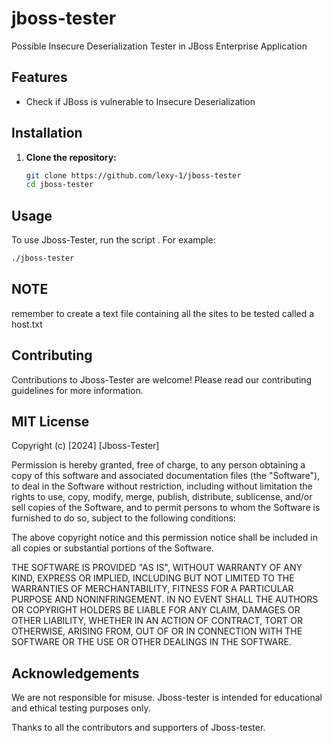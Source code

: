 # jboss-tester
Possible Insecure Deserialization Tester in JBoss Enterprise Application

## Features

- Check if JBoss is vulnerable to Insecure Deserialization

## Installation

1. **Clone the repository:**

   ```bash
   git clone https://github.com/lexy-1/jboss-tester
   cd jboss-tester
   ```

## Usage

To use Jboss-Tester, run the script . For example:

```bash
./jboss-tester 
```
## NOTE
remember to create a text file containing all the sites to be tested called a host.txt

## Contributing

Contributions to Jboss-Tester are welcome! Please read our contributing guidelines for more information.

## MIT License

Copyright (c) [2024] [Jboss-Tester]

Permission is hereby granted, free of charge, to any person obtaining a copy
of this software and associated documentation files (the "Software"), to deal
in the Software without restriction, including without limitation the rights
to use, copy, modify, merge, publish, distribute, sublicense, and/or sell
copies of the Software, and to permit persons to whom the Software is
furnished to do so, subject to the following conditions:

The above copyright notice and this permission notice shall be included in all
copies or substantial portions of the Software.

THE SOFTWARE IS PROVIDED "AS IS", WITHOUT WARRANTY OF ANY KIND, EXPRESS OR
IMPLIED, INCLUDING BUT NOT LIMITED TO THE WARRANTIES OF MERCHANTABILITY,
FITNESS FOR A PARTICULAR PURPOSE AND NONINFRINGEMENT. IN NO EVENT SHALL THE
AUTHORS OR COPYRIGHT HOLDERS BE LIABLE FOR ANY CLAIM, DAMAGES OR OTHER
LIABILITY, WHETHER IN AN ACTION OF CONTRACT, TORT OR OTHERWISE, ARISING FROM,
OUT OF OR IN CONNECTION WITH THE SOFTWARE OR THE USE OR OTHER DEALINGS IN THE
SOFTWARE.


## Acknowledgements

We are not responsible for misuse. Jboss-tester is intended for educational and ethical testing purposes only.

Thanks to all the contributors and supporters of Jboss-tester.
